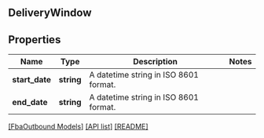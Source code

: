 ## DeliveryWindow

## Properties

Name | Type | Description | Notes
------------ | ------------- | ------------- | -------------
**start_date** | **string** | A datetime string in ISO 8601 format. |
**end_date** | **string** | A datetime string in ISO 8601 format. |

[[FbaOutbound Models]](../) [[API list]](../../Api) [[README]](../../../README.md)
